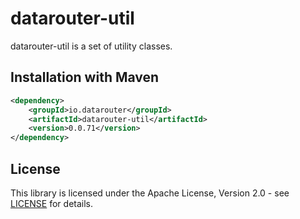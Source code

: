 # datarouter-util

datarouter-util is a set of utility classes.


## Installation with Maven

```xml
<dependency>
	<groupId>io.datarouter</groupId>
	<artifactId>datarouter-util</artifactId>
	<version>0.0.71</version>
</dependency>
```

## License

This library is licensed under the Apache License, Version 2.0 - see [LICENSE](../LICENSE) for details.
